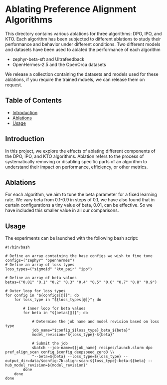# Ablating Preference Alignment Algorithms

This directory contains various ablations for three algorithms: DPO, IPO, and KTO. Each algorithm has been subjected to different ablations to study their performance and behavior under different conditions. Two different models and datasets have been used to ablated the performance of each algorithm

- zephyr-beta-sft and Ultrafeedback
- OpenHermes-2.5 and the OpenOrca datasets 

We release a collection containing the datasets and models used for these ablations, if you require the trained mdoels, we can release them on request.

## Table of Contents
- [Introduction](#introduction)
- [Ablations](#ablations)
- [Usage](#usage)


## Introduction
In this project, we explore the effects of ablating different components of the DPO, IPO, and KTO algorithms. Ablation refers to the process of systematically removing or disabling specific parts of an algorithm to understand their impact on performance, efficiency, or other metrics.

## Ablations
For each algorithm, we aim to tune the beta parameter for a fixed learning rate. We vary beta from 0.1-0.9 in steps of 0.1, we have also found that in certain configurations a tiny value of beta, 0.01, can be effective. So we have included this smaller value in all our comparisons.

## Usage
The experiments can be launched with the following bash script:
```
#!/bin/bash

# Define an array containing the base configs we wish to fine tune
configs=("zephyr" "openhermes")
# Define an array of loss types
loss_types=("sigmoid" "kto_pair" "ipo")

# Define an array of beta values
betas=("0.01" "0.1" "0.2" "0.3" "0.4" "0.5" "0.6" "0.7" "0.8" "0.9")

# Outer loop for loss types
for config in "${configs[@]}"; do
    for loss_type in "${loss_types[@]}"; do

        # Inner loop for beta values
        for beta in "${betas[@]}"; do

            # Determine the job name and model revision based on loss type
            job_name="$config_${loss_type}_beta_${beta}"
            model_revision="${loss_type}-${beta}"

            # Submit the job
            sbatch --job-name=${job_name} recipes/launch.slurm dpo pref_align_scan config_$config deepspeed_zero3 \\
            "--beta=${beta} --loss_type=${loss_type} --output_dir=data/$config-7b-align-scan-${loss_type}-beta-${beta} --hub_model_revision=${model_revision}"
        done
    done
done
```






